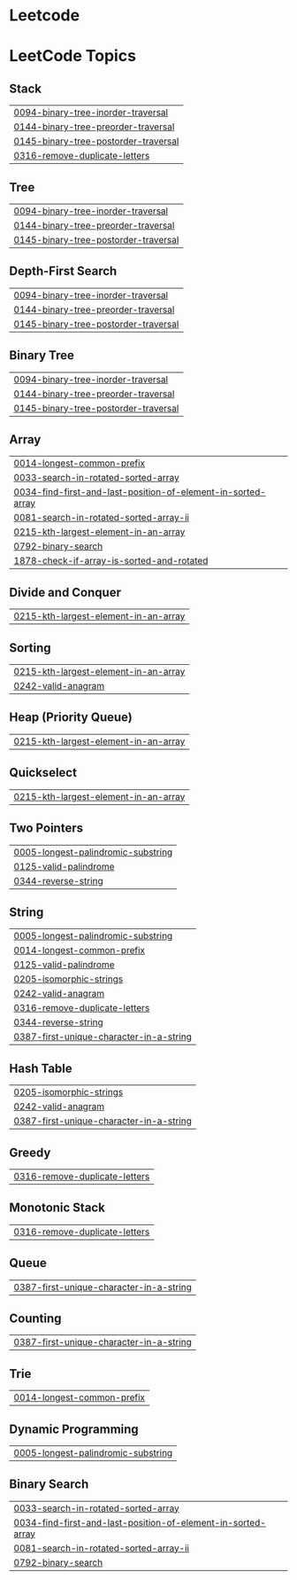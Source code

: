 # Leetcode
<!---LeetCode Topics Start-->
# LeetCode Topics
## Stack
|  |
| ------- |
| [0094-binary-tree-inorder-traversal](https://github.com/Tanuja-Gouda/Leetcode/tree/master/0094-binary-tree-inorder-traversal) |
| [0144-binary-tree-preorder-traversal](https://github.com/Tanuja-Gouda/Leetcode/tree/master/0144-binary-tree-preorder-traversal) |
| [0145-binary-tree-postorder-traversal](https://github.com/Tanuja-Gouda/Leetcode/tree/master/0145-binary-tree-postorder-traversal) |
| [0316-remove-duplicate-letters](https://github.com/Tanuja-Gouda/Leetcode/tree/master/0316-remove-duplicate-letters) |
## Tree
|  |
| ------- |
| [0094-binary-tree-inorder-traversal](https://github.com/Tanuja-Gouda/Leetcode/tree/master/0094-binary-tree-inorder-traversal) |
| [0144-binary-tree-preorder-traversal](https://github.com/Tanuja-Gouda/Leetcode/tree/master/0144-binary-tree-preorder-traversal) |
| [0145-binary-tree-postorder-traversal](https://github.com/Tanuja-Gouda/Leetcode/tree/master/0145-binary-tree-postorder-traversal) |
## Depth-First Search
|  |
| ------- |
| [0094-binary-tree-inorder-traversal](https://github.com/Tanuja-Gouda/Leetcode/tree/master/0094-binary-tree-inorder-traversal) |
| [0144-binary-tree-preorder-traversal](https://github.com/Tanuja-Gouda/Leetcode/tree/master/0144-binary-tree-preorder-traversal) |
| [0145-binary-tree-postorder-traversal](https://github.com/Tanuja-Gouda/Leetcode/tree/master/0145-binary-tree-postorder-traversal) |
## Binary Tree
|  |
| ------- |
| [0094-binary-tree-inorder-traversal](https://github.com/Tanuja-Gouda/Leetcode/tree/master/0094-binary-tree-inorder-traversal) |
| [0144-binary-tree-preorder-traversal](https://github.com/Tanuja-Gouda/Leetcode/tree/master/0144-binary-tree-preorder-traversal) |
| [0145-binary-tree-postorder-traversal](https://github.com/Tanuja-Gouda/Leetcode/tree/master/0145-binary-tree-postorder-traversal) |
## Array
|  |
| ------- |
| [0014-longest-common-prefix](https://github.com/Tanuja-Gouda/Leetcode/tree/master/0014-longest-common-prefix) |
| [0033-search-in-rotated-sorted-array](https://github.com/Tanuja-Gouda/Leetcode/tree/master/0033-search-in-rotated-sorted-array) |
| [0034-find-first-and-last-position-of-element-in-sorted-array](https://github.com/Tanuja-Gouda/Leetcode/tree/master/0034-find-first-and-last-position-of-element-in-sorted-array) |
| [0081-search-in-rotated-sorted-array-ii](https://github.com/Tanuja-Gouda/Leetcode/tree/master/0081-search-in-rotated-sorted-array-ii) |
| [0215-kth-largest-element-in-an-array](https://github.com/Tanuja-Gouda/Leetcode/tree/master/0215-kth-largest-element-in-an-array) |
| [0792-binary-search](https://github.com/Tanuja-Gouda/Leetcode/tree/master/0792-binary-search) |
| [1878-check-if-array-is-sorted-and-rotated](https://github.com/Tanuja-Gouda/Leetcode/tree/master/1878-check-if-array-is-sorted-and-rotated) |
## Divide and Conquer
|  |
| ------- |
| [0215-kth-largest-element-in-an-array](https://github.com/Tanuja-Gouda/Leetcode/tree/master/0215-kth-largest-element-in-an-array) |
## Sorting
|  |
| ------- |
| [0215-kth-largest-element-in-an-array](https://github.com/Tanuja-Gouda/Leetcode/tree/master/0215-kth-largest-element-in-an-array) |
| [0242-valid-anagram](https://github.com/Tanuja-Gouda/Leetcode/tree/master/0242-valid-anagram) |
## Heap (Priority Queue)
|  |
| ------- |
| [0215-kth-largest-element-in-an-array](https://github.com/Tanuja-Gouda/Leetcode/tree/master/0215-kth-largest-element-in-an-array) |
## Quickselect
|  |
| ------- |
| [0215-kth-largest-element-in-an-array](https://github.com/Tanuja-Gouda/Leetcode/tree/master/0215-kth-largest-element-in-an-array) |
## Two Pointers
|  |
| ------- |
| [0005-longest-palindromic-substring](https://github.com/Tanuja-Gouda/Leetcode/tree/master/0005-longest-palindromic-substring) |
| [0125-valid-palindrome](https://github.com/Tanuja-Gouda/Leetcode/tree/master/0125-valid-palindrome) |
| [0344-reverse-string](https://github.com/Tanuja-Gouda/Leetcode/tree/master/0344-reverse-string) |
## String
|  |
| ------- |
| [0005-longest-palindromic-substring](https://github.com/Tanuja-Gouda/Leetcode/tree/master/0005-longest-palindromic-substring) |
| [0014-longest-common-prefix](https://github.com/Tanuja-Gouda/Leetcode/tree/master/0014-longest-common-prefix) |
| [0125-valid-palindrome](https://github.com/Tanuja-Gouda/Leetcode/tree/master/0125-valid-palindrome) |
| [0205-isomorphic-strings](https://github.com/Tanuja-Gouda/Leetcode/tree/master/0205-isomorphic-strings) |
| [0242-valid-anagram](https://github.com/Tanuja-Gouda/Leetcode/tree/master/0242-valid-anagram) |
| [0316-remove-duplicate-letters](https://github.com/Tanuja-Gouda/Leetcode/tree/master/0316-remove-duplicate-letters) |
| [0344-reverse-string](https://github.com/Tanuja-Gouda/Leetcode/tree/master/0344-reverse-string) |
| [0387-first-unique-character-in-a-string](https://github.com/Tanuja-Gouda/Leetcode/tree/master/0387-first-unique-character-in-a-string) |
## Hash Table
|  |
| ------- |
| [0205-isomorphic-strings](https://github.com/Tanuja-Gouda/Leetcode/tree/master/0205-isomorphic-strings) |
| [0242-valid-anagram](https://github.com/Tanuja-Gouda/Leetcode/tree/master/0242-valid-anagram) |
| [0387-first-unique-character-in-a-string](https://github.com/Tanuja-Gouda/Leetcode/tree/master/0387-first-unique-character-in-a-string) |
## Greedy
|  |
| ------- |
| [0316-remove-duplicate-letters](https://github.com/Tanuja-Gouda/Leetcode/tree/master/0316-remove-duplicate-letters) |
## Monotonic Stack
|  |
| ------- |
| [0316-remove-duplicate-letters](https://github.com/Tanuja-Gouda/Leetcode/tree/master/0316-remove-duplicate-letters) |
## Queue
|  |
| ------- |
| [0387-first-unique-character-in-a-string](https://github.com/Tanuja-Gouda/Leetcode/tree/master/0387-first-unique-character-in-a-string) |
## Counting
|  |
| ------- |
| [0387-first-unique-character-in-a-string](https://github.com/Tanuja-Gouda/Leetcode/tree/master/0387-first-unique-character-in-a-string) |
## Trie
|  |
| ------- |
| [0014-longest-common-prefix](https://github.com/Tanuja-Gouda/Leetcode/tree/master/0014-longest-common-prefix) |
## Dynamic Programming
|  |
| ------- |
| [0005-longest-palindromic-substring](https://github.com/Tanuja-Gouda/Leetcode/tree/master/0005-longest-palindromic-substring) |
## Binary Search
|  |
| ------- |
| [0033-search-in-rotated-sorted-array](https://github.com/Tanuja-Gouda/Leetcode/tree/master/0033-search-in-rotated-sorted-array) |
| [0034-find-first-and-last-position-of-element-in-sorted-array](https://github.com/Tanuja-Gouda/Leetcode/tree/master/0034-find-first-and-last-position-of-element-in-sorted-array) |
| [0081-search-in-rotated-sorted-array-ii](https://github.com/Tanuja-Gouda/Leetcode/tree/master/0081-search-in-rotated-sorted-array-ii) |
| [0792-binary-search](https://github.com/Tanuja-Gouda/Leetcode/tree/master/0792-binary-search) |
<!---LeetCode Topics End-->